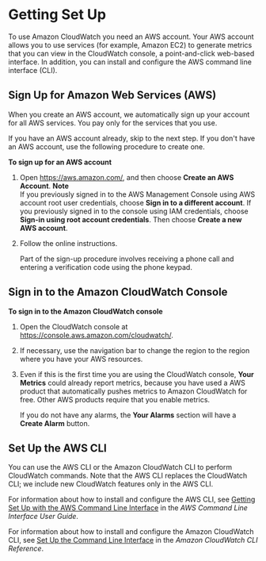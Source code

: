 # Getting Set Up<a name="GettingSetup"></a>

To use Amazon CloudWatch you need an AWS account\. Your AWS account allows you to use services \(for example, Amazon EC2\) to generate metrics that you can view in the CloudWatch console, a point\-and\-click web\-based interface\. In addition, you can install and configure the AWS command line interface \(CLI\)\.

## Sign Up for Amazon Web Services \(AWS\)<a name="signup"></a>

When you create an AWS account, we automatically sign up your account for all AWS services\. You pay only for the services that you use\. 

If you have an AWS account already, skip to the next step\. If you don't have an AWS account, use the following procedure to create one\.

**To sign up for an AWS account**

1. Open [https://aws\.amazon\.com/](https://aws.amazon.com/), and then choose **Create an AWS Account**\.
**Note**  
If you previously signed in to the AWS Management Console using AWS account root user credentials, choose **Sign in to a different account**\. If you previously signed in to the console using IAM credentials, choose **Sign\-in using root account credentials**\. Then choose **Create a new AWS account**\.

1. Follow the online instructions\.

   Part of the sign\-up procedure involves receiving a phone call and entering a verification code using the phone keypad\.

## Sign in to the Amazon CloudWatch Console<a name="ConsoleSignIn"></a>

**To sign in to the Amazon CloudWatch console**

1. Open the CloudWatch console at [https://console\.aws\.amazon\.com/cloudwatch/](https://console.aws.amazon.com/cloudwatch/)\.

1. If necessary, use the navigation bar to change the region to the region where you have your AWS resources\.

1. Even if this is the first time you are using the CloudWatch console, **Your Metrics** could already report metrics, because you have used a AWS product that automatically pushes metrics to Amazon CloudWatch for free\. Other AWS products require that you enable metrics\.

   If you do not have any alarms, the **Your Alarms** section will have a **Create Alarm** button\.

## Set Up the AWS CLI<a name="SetupCLI"></a>

You can use the AWS CLI or the Amazon CloudWatch CLI to perform CloudWatch commands\. Note that the AWS CLI replaces the CloudWatch CLI; we include new CloudWatch features only in the AWS CLI\.

For information about how to install and configure the AWS CLI, see [Getting Set Up with the AWS Command Line Interface](https://docs.aws.amazon.com/cli/latest/userguide/cli-chap-getting-set-up.html) in the *AWS Command Line Interface User Guide*\.

For information about how to install and configure the Amazon CloudWatch CLI, see [Set Up the Command Line Interface](https://docs.aws.amazon.com/AmazonCloudWatch/latest/cli/SetupCLI.html) in the *Amazon CloudWatch CLI Reference*\.